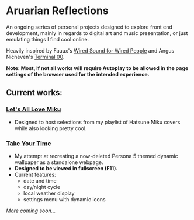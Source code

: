 # Aruarian Reflections
An ongoing series of personal projects designed to explore front end development, mainly in regards to digital art and music presentation, or just emulating things I find cool online.

Heavily inspired by Fauux's [Wired Sound for Wired People](https://fauux.neocities.org/) and Angus Nicneven's [Terminal 00](https://angusnicneven.com/).

**Note: Most, if not all works will require Autoplay to be allowed in the page settings of the browser used for the intended experience.**

## Current works:
### [Let's All Love Miku](https://jcurtis182.github.io/AruarianReflections/Miku/index.html)
  * Designed to host selections from my playlist of Hatsune Miku covers while also looking pretty cool.
### [Take Your Time](https://jcurtis182.github.io/AruarianReflections/P5Wallpaper/index.html)
  * My attempt at recreating a now-deleted Persona 5 themed dynamic wallpaper as a standalone webpage. 
  * **Designed to be viewed in fullscreen (F11).**
  * Current features: 
    * date and time 
    * day/night cycle
    * local weather display
    * settings menu with dynamic icons

*More coming soon...*
